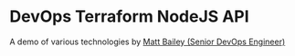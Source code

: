# DevOps Terraform NodeJS API
A demo of various technologies by [Matt Bailey (Senior DevOps Engineer)](https://www.linkedin.com/in/matt-bailey-8bab1862/)
